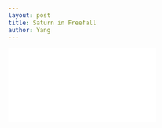 ```yaml
---
layout: post
title: Saturn in Freefall
author: Yang
---
```


<iframe src="//player.bilibili.com/player.html?aid=856576948&bvid=BV1iV4y1j7jX&cid=790213557&page=1" scrolling="no" border="0" frameborder="no" framespacing="0" allowfullscreen="true"> </iframe>
